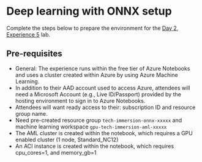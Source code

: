 # Deep learning with ONNX setup

Complete the steps below to prepare the environment for the [Day 2, Experience 5](../../../day2-exp5/README.md) lab.

## Pre-requisites

  - General: The experience runs within the free tier of Azure Notebooks and uses a cluster created within Azure by using Azure Machine Learning.
  - In addition to their AAD account used to access Azure, attendees will need a Microsoft Account (e.g., Live ID/Passport) provided by the hosting environment to sign in to Azure Notebooks.
  - Attendees will want ready access to their: subscription ID and resource group name.
  - Need pre-created resource group `tech-immersion-onnx-xxxxx` and machine learning workspace `gpu-tech-immersion-aml-xxxxx`
  - The AML cluster is created within the notebook, which requires a GPU enabled cluster (1 node, Standard_NC12)  
  - An ACI instance is created within the notebook, which requires cpu_cores=1, and memory_gb=1
